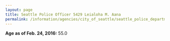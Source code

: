 ```yaml
---
layout: page
title: Seattle Police Officer 5429 Leialoha M. Aana
permalink: /information/agencies/city_of_seattle/seattle_police_department/copbook/5429/
---
```


**Age as of Feb. 24, 2016:** 55.0
